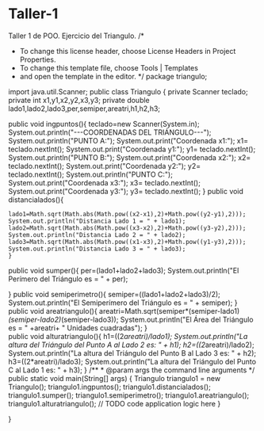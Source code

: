 # Taller-1
Taller 1 de POO. Ejercicio del Triangulo.
/*
 * To change this license header, choose License Headers in Project Properties.
 * To change this template file, choose Tools | Templates
 * and open the template in the editor.
 */
package triangulo;

import java.util.Scanner;
public class Triangulo {
    private Scanner teclado;
    private int x1,y1,x2,y2,x3,y3;
    private double lado1,lado2,lado3,per,semiper,areatri,h1,h2,h3;

public void ingpuntos(){
    teclado=new Scanner(System.in);
    System.out.println("---COORDENADAS DEL TRIÁNGULO---");
    System.out.println("PUNTO A:");
    System.out.print("Coordenada x1:");
    x1= teclado.nextInt();
    System.out.print("Coordenada y1:");
    y1= teclado.nextInt();
    System.out.println("PUNTO B:");
    System.out.print("Coordenada x2:");
    x2= teclado.nextInt();
    System.out.print("Coordenada y2:");
    y2= teclado.nextInt();
    System.out.println("PUNTO C:");
    System.out.print("Coordenada x3:");
    x3= teclado.nextInt();
    System.out.print("Coordenada y3:");
    y3= teclado.nextInt();
}
public void distancialados(){

    lado1=Math.sqrt(Math.abs(Math.pow((x2-x1),2)+Math.pow((y2-y1),2))); 
    System.out.println("Distancia Lado 1 = " + lado1);
    lado2=Math.sqrt(Math.abs(Math.pow((x3-x2),2)+Math.pow((y3-y2),2))); 
    System.out.println("Distancia Lado 2 = " + lado2);
    lado3=Math.sqrt(Math.abs(Math.pow((x1-x3),2)+Math.pow((y1-y3),2))); 
    System.out.println("Distancia Lado 3 = " + lado3);
    }
public void sumper(){
    per=(lado1+lado2+lado3);
    System.out.println("El Perímero del Triángulo es = " + per);
   
}
public void semiperimetro(){
    semiper=((lado1+lado2+lado3)/2);
     System.out.println("El Semiperímero del Triángulo es = " + semiper);
}
 public void areatriangulo(){
    areatri=Math.sqrt(semiper*(semiper-lado1)*(semiper-lado2)*(semiper-lado3));
     System.out.println("El Área del Triángulo es = " +areatri+ " Unidades cuadradas");
}    
 public void alturatriangulo(){
     h1=((2*areatri)/lado1);
     System.out.println("La altura del Triángulo del Punto A al Lado 2 es: " + h1);
     h2=((2*areatri)/lado2);
     System.out.println("La altura del Triángulo del Punto B al Lado 3 es: " + h2);
     h3=((2*areatri)/lado3);
     System.out.println("La altura del Triángulo del Punto C al Lado 1 es: " + h3);
}
    /**
     * @param args the command line arguments
     */
    public static void main(String[] args) {
        Triangulo triangulo1 = new Triangulo();
        triangulo1.ingpuntos();
        triangulo1.distancialados();
        triangulo1.sumper();
        triangulo1.semiperimetro();
        triangulo1.areatriangulo();
        triangulo1.alturatriangulo();
        // TODO code application logic here
    }
    
}
